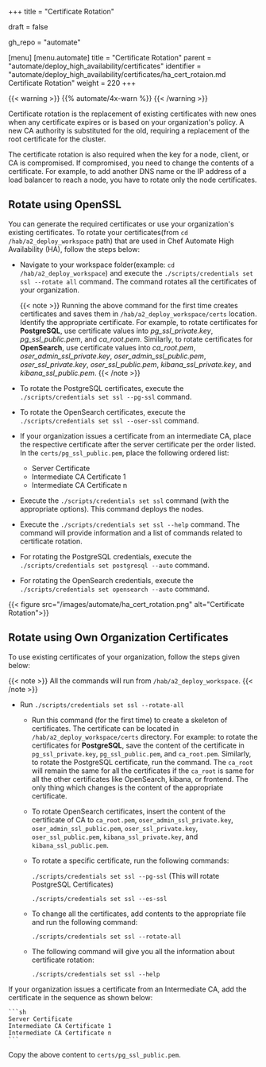 +++
title = "Certificate Rotation"

draft = false

gh_repo = "automate"

[menu]
  [menu.automate]
    title = "Certificate Rotation"
    parent = "automate/deploy_high_availability/certificates"
    identifier = "automate/deploy_high_availability/certificates/ha_cert_rotaion.md Certificate Rotation"
    weight = 220
+++

{{< warning >}}
{{% automate/4x-warn %}}
{{< /warning >}}

Certificate rotation is the replacement of existing certificates with new ones when any certificate expires or is based on your organization's policy. A new CA authority is substituted for the old, requiring a replacement of the root certificate for the cluster.

The certificate rotation is also required when the key for a node, client, or CA is compromised. If compromised, you need to change the contents of a certificate. For example, to add another DNS name or the IP address of a load balancer to reach a node, you have to rotate only the node certificates.

## Rotate using OpenSSL

You can generate the required certificates or use your organization's existing certificates. To rotate your certificates(from `cd /hab/a2_deploy_workspace` path) that are used in Chef Automate High Availability (HA), follow the steps below:

- Navigate to your workspace folder(example: `cd /hab/a2_deploy_workspace`) and execute the `./scripts/credentials set ssl --rotate all` command. The command rotates all the certificates of your organization.

    {{< note >}} Running the above command for the first time  creates certificates and saves them in `/hab/a2_deploy_workspace/certs` location. Identify the appropriate certificate. For example, to rotate certificates for **PostgreSQL**, use certificate values into _pg_ssl_private.key_, _pg_ssl_public.pem_, and _ca_root.pem_. Similarly, to rotate certificates for **OpenSearch**, use certificate values into _ca_root.pem_, _oser_admin_ssl_private.key_, _oser_admin_ssl_public.pem_, _oser_ssl_private.key_, _oser_ssl_public.pem_, _kibana_ssl_private.key_, and _kibana_ssl_public.pem_. {{< /note >}}

- To rotate the PostgreSQL certificates, execute the `./scripts/credentials set ssl --pg-ssl` command.

- To rotate the OpenSearch certificates, execute the `./scripts/credentials set ssl --oser-ssl` command.

<!-- 4. Copy your *x.509 SSL certs* into the appropriate files in `certs/` folder. -->

<!-- - Place your root certificate into `ca_root.pem file`. -->

<!-- - Place your intermediate CA into the `pem` file. -->

- If your organization issues a certificate from an intermediate CA, place the respective certificate after the server certificate per the order listed. In the `certs/pg_ssl_public.pem`, place the following ordered list:

    - Server Certificate
    - Intermediate CA Certificate 1
    - Intermediate CA Certificate n

- Execute the `./scripts/credentials set ssl` command (with the appropriate options). This command deploys the nodes.

- Execute the `./scripts/credentials set ssl --help` command. The command will provide information and a list of commands related to certificate rotation.

- For rotating the PostgreSQL credentials, execute the `./scripts/credentials set postgresql --auto` command.

- For rotating the OpenSearch credentials, execute the `./scripts/credentials set opensearch --auto` command.

{{< figure src="/images/automate/ha_cert_rotation.png" alt="Certificate Rotation">}}

## Rotate using Own Organization Certificates

To use existing certificates of your organization, follow the steps given below:

{{< note >}} All the commands will run from `/hab/a2_deploy_workspace`. {{< /note >}}

- Run `./scripts/credentials set ssl --rotate-all`

    - Run this command (for the first time) to create a skeleton of certificates. The certificate can be located in `/hab/a2_deploy_workspace/certs` directory. For example: to rotate the certificates for **PostgreSQL**, save the content of the certificate in `pg_ssl_private.key`, `pg_ssl_public.pem`, and `ca_root.pem`. Similarly, to rotate the PostgreSQL certificate, run the command. The `ca_root` will remain the same for all the certificates if the `ca_root` is same for all the other certificates like OpenSearch, kibana, or frontend. The only thing which changes is the content of the appropriate certificate.

    - To rotate OpenSearch certificates, insert the content of the certificate of CA to `ca_root.pem`, `oser_admin_ssl_private.key`, `oser_admin_ssl_public.pem`, `oser_ssl_private.key`, `oser_ssl_public.pem`, `kibana_ssl_private.key`, and `kibana_ssl_public.pem`.

    - To rotate a specific certificate, run the following commands:

        `./scripts/credentials set ssl --pg-ssl` (This will rotate PostgreSQL Certificates)

        `./scripts/credentials set ssl --es-ssl`

    - To change all the certificates, add contents to the appropriate file and run the following command:

        `./scripts/credentials set ssl --rotate-all`

    - The following command will give you all the information about certificate rotation:

        `./scripts/credentials set ssl --help`

If your organization issues a certificate from an Intermediate CA, add the certificate in the sequence as shown below:

    ```sh
    Server Certificate
    Intermediate CA Certificate 1
    Intermediate CA Certificate n
    ```

Copy the above content to `certs/pg_ssl_public.pem`.
